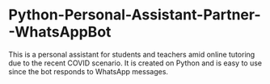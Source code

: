 # Python-Personal-Assistant-Partner--WhatsAppBot
This is a personal assistant for students and teachers amid online tutoring due to the recent COVID scenario. It is created on Python and is easy to use since the bot responds to WhatsApp messages.
